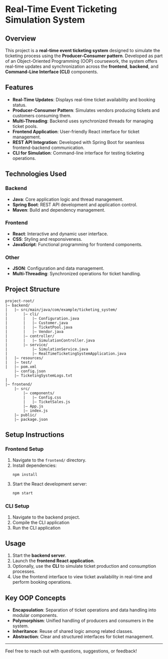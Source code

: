# Real-Time Event Ticketing Simulation System

## Overview

This project is a **real-time event ticketing system** designed to simulate the ticketing process using the **Producer-Consumer pattern**. Developed as part of an Object-Oriented Programming (OOP) coursework, the system offers real-time updates and synchronization across the **frontend**, **backend**, and **Command-Line Interface (CLI)** components.

## Features

- **Real-Time Updates**: Displays real-time ticket availability and booking status.
- **Producer-Consumer Pattern**: Simulates vendors producing tickets and customers consuming them.
- **Multi-Threading**: Backend uses synchronized threads for managing ticket pools.
- **Frontend Application**: User-friendly React interface for ticket management.
- **REST API Integration**: Developed with Spring Boot for seamless frontend-backend communication.
- **CLI for Simulation**: Command-line interface for testing ticketing operations.

## Technologies Used

### Backend
- **Java**: Core application logic and thread management.
- **Spring Boot**: REST API development and application control.
- **Maven**: Build and dependency management.

### Frontend
- **React**: Interactive and dynamic user interface.
- **CSS**: Styling and responsiveness.
- **JavaScript**: Functional programming for frontend components.

### Other
- **JSON**: Configuration and data management.
- **Multi-Threading**: Synchronized operations for ticket handling.

## Project Structure

```
project-root/
|— backend/
|   |— src/main/java/com/example/ticketing_system/
|       |— cli/
|       |   |— Configuration.java
|       |   |— Customer.java
|       |   |— TicketPool.java
|       |   |— Vendor.java
|       |— controller/
|       |   |— SimulationController.java
|       |— service/
|           |— SimulationService.java
|           |— RealTimeTicketingSystemApplication.java
|   |— resources/
|   |— test/
|   |— pom.xml
    |— config.json
    |— TicketingSystemLogs.txt
|
|— frontend/
    |— src/
        |— components/
        |   |— Config.css
        |   |— TicketSales.js
        |— App.js
        |— index.js
    |— public/
    |— package.json
```

## Setup Instructions


### Frontend Setup
1. Navigate to the `frontend/` directory.
2. Install dependencies:
   ```bash
   npm install
   ```
3. Start the React development server:
   ```bash
   npm start
   ```

### CLI Setup
1. Navigate to the backend project.
2. Compile the CLI application
3. Run the CLI application


## Usage

1. Start the **backend server**.
2. Launch the **frontend React application**.
3. Optionally, use the **CLI** to simulate ticket production and consumption processes.
4. Use the frontend interface to view ticket availability in real-time and perform booking operations.

## Key OOP Concepts

- **Encapsulation**: Separation of ticket operations and data handling into modular components.
- **Polymorphism**: Unified handling of producers and consumers in the system.
- **Inheritance**: Reuse of shared logic among related classes.
- **Abstraction**: Clear and structured interfaces for ticket management.


---

Feel free to reach out with questions, suggestions, or feedback!
